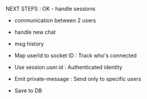 NEXT STEPS :
OK - handle sessions
- communication between 2 users
- handle new chat
- msg history

- Map userId to socket ID	: Track who's connected
- Use session.user.id : Authenticated identity
- Emit private-message	: Send only to specific users
- Save to DB